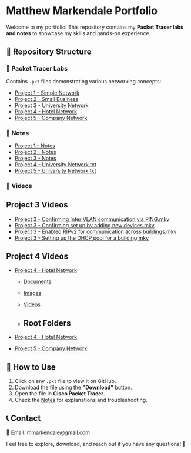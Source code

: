 # Matthew Markendale Portfolio  

Welcome to my portfolio! This repository contains my **Packet Tracer labs and notes** to showcase my skills and hands-on experience.  

## 📁 Repository Structure  
 
### 🔹 Packet Tracer Labs  
Contains `.pkt` files demonstrating various networking concepts:  
- [Project 1 - Simple Network](Project%201%20-%20Simple%20Network.pkt)  
- [Project 2 - Small Business](Project%202%20-%20Small%20Business.pkt)  
- [Project 3 - University Network](Project%203%20-%20University%20Network.pkt)  
- [Project 4 - Hotel Network](Project%204%20-%20Hotel%20Network.pkt)  
- [Project 5 - Company Network](Project%205%20-%20Company%20Network.pkt)  


### 🔹 Notes
- [Project 1 - Notes](Project%201%20-%20Simple%20Network%20-%20Subnetting%20-%20Notes.txt)
- [Project 2 - Notes](Project%202%20-%20Small%20Business.txt)
- [Project 3 - Notes](Project%203%20-%20University%20Network.txt)
- [Project 4 - University Network.txt](Project%203%20-%20University%20Network.txt)
- [Project 5 - University Network.txt](Project%203%20-%20University%20Network.txt)


### 🔹 Videos
## Project 3 Videos

- [Project 3 - Confirming Inter VLAN communication via PING.mkv](Project%203%20-%20Confirming%20Inter%20VLAN%20communication%20via%20PING.mkv)
- [Project 3 - Confirming set up by adding new devices.mkv](Project%203%20-%20Confirming%20set%20up%20by%20adding%20new%20devices.mkv)
- [Project 3 - Enabled RIPv2 for communication across buildings.mkv](Project%203%20-%20Enabled%20RIPv2%20for%20communication%20across%20buildings.mkv)
- [Project 3 - Setting up the DHCP pool for a building.mkv](Project%203%20-%20Setting%20up%20the%20DHCP%20pool%20for%20a%20building.mkv)

## Project 4 Videos

- [Project 4 - Hotel Network](Project%204%20-%20Hotel%20Network)
  - [Documents](./Project%204%20-%20Hotel%20Network/Documents)
  - [Images](./Project%204%20-%20Hotel%20Network/Images)
  - [Videos](./Project%204%20-%20Hotel%20Network/Videos)
 
  - ## Root Folders

- [Project 4 - Hotel Network](./Project%204%20-%20Hotel%20Network)
- [Project 5 - Company Network](./Networking-Projects/Project%205%20-%20Company%20Network)


## 🚀 How to Use  
1. Click on any `.pkt` file to view it on GitHub.  
2. Download the file using the **"Download"** button.  
3. Open the file in **Cisco Packet Tracer**.  
4. Check the [Notes](Notes/) for explanations and troubleshooting.  
 

## 📞 Contact  
📧 Email: mmarkendale@gmail.com

Feel free to explore, download, and reach out if you have any questions! 🚀  
